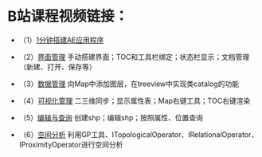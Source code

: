 # B站课程视频链接：

* （1）[1分钟搭建AE应用程序](https://www.bilibili.com/video/BV1tv411u7JA/)

* （2）[界面管理](https://www.bilibili.com/video/BV1tr4y1173v/)
手动搭建界面；TOC和工具栏绑定；状态栏显示；文档管理（新建、打开、保存等）

* （3）[数据管理](https://www.bilibili.com/video/BV1VU4y1c7Gs/)
向Map中添加图层，在treeview中实现类catalog的功能

* （4）[可视化管理](https://www.bilibili.com/video/BV1XQ4y1U7iA/)
二三维同步；显示属性表；Map右键工具；TOC右键渲染

* （5）[编辑与查询](https://www.bilibili.com/video/BV1zL4y1i7hS/)
创建shp；编辑shp；按照属性、位置查询

* （6）[空间分析](https://www.bilibili.com/video/BV13R4y1E7JR/)
利用GP工具、ITopologicalOperator、IRelationalOperator、IProximityOperator进行空间分析
